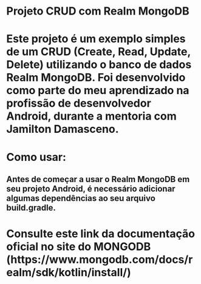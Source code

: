 <h1> Projeto CRUD com Realm MongoDB <h1/>
<p>Este projeto é um exemplo simples de um CRUD (Create, Read, Update, Delete) utilizando o banco de dados Realm MongoDB. Foi desenvolvido como parte do meu aprendizado na profissão de desenvolvedor Android, durante a mentoria com Jamilton Damasceno.</p>

<h1>Como usar:</h1>

<h2>Antes de começar a usar o Realm MongoDB em seu projeto Android, é necessário adicionar algumas dependências ao seu arquivo build.gradle.</h2>

<h1>Consulte este link da documentação oficial no site do MONGODB (https://www.mongodb.com/docs/realm/sdk/kotlin/install/)</h1>
